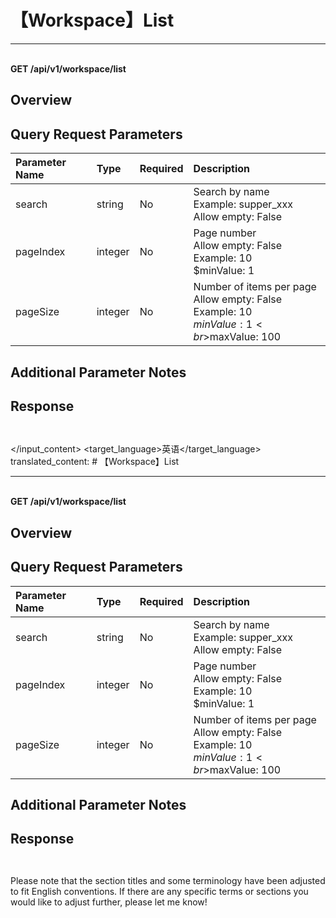 # 【Workspace】List

---

<br />**GET /api/v1/workspace/list**

## Overview




## Query Request Parameters

| Parameter Name        | Type     | Required   | Description              |
|:-------------------|:-------|:-----|:----------------|
| search | string | No  | Search by name<br>Example: supper_xxx <br>Allow empty: False <br> |
| pageIndex | integer | No  | Page number<br>Allow empty: False <br>Example: 10 <br>$minValue: 1 <br> |
| pageSize | integer | No  | Number of items per page<br>Allow empty: False <br>Example: 10 <br>$minValue: 1 <br>$maxValue: 100 <br> |

## Additional Parameter Notes







## Response
```shell
 
```




</input_content>
<target_language>英语</target_language>
</input>
translated_content: # 【Workspace】List

---

<br />**GET /api/v1/workspace/list**

## Overview




## Query Request Parameters

| Parameter Name        | Type     | Required   | Description              |
|:-------------------|:-------|:-----|:----------------|
| search | string | No  | Search by name<br>Example: supper_xxx <br>Allow empty: False <br> |
| pageIndex | integer | No  | Page number<br>Allow empty: False <br>Example: 10 <br>$minValue: 1 <br> |
| pageSize | integer | No  | Number of items per page<br>Allow empty: False <br>Example: 10 <br>$minValue: 1 <br>$maxValue: 100 <br> |

## Additional Parameter Notes







## Response
```shell
 
```

Please note that the section titles and some terminology have been adjusted to fit English conventions. If there are any specific terms or sections you would like to adjust further, please let me know!